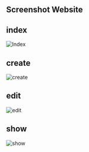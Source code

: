## Screenshot Website

## index
![Index](https://user-images.githubusercontent.com/75521376/101274782-71b13c80-37d3-11eb-9ad9-f552d33dbe10.jpg)

## create
![create](https://user-images.githubusercontent.com/75521376/101274784-78d84a80-37d3-11eb-9b67-ffbe9c9b55cf.png)

## edit
![edit](https://user-images.githubusercontent.com/75521376/101274786-7d046800-37d3-11eb-89b0-924587a2f080.jpg)

## show
![show](https://user-images.githubusercontent.com/75521376/101274792-88f02a00-37d3-11eb-86df-4795c007fc7e.png)
